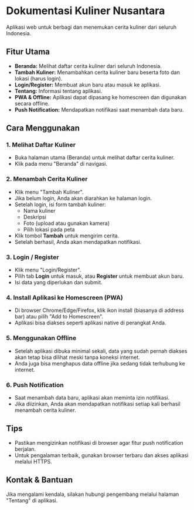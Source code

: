 # Dokumentasi Kuliner Nusantara

Aplikasi web untuk berbagi dan menemukan cerita kuliner dari seluruh Indonesia.

## Fitur Utama
- **Beranda:** Melihat daftar cerita kuliner dari seluruh Indonesia.
- **Tambah Kuliner:** Menambahkan cerita kuliner baru beserta foto dan lokasi (harus login).
- **Login/Register:** Membuat akun baru atau masuk ke aplikasi.
- **Tentang:** Informasi tentang aplikasi.
- **PWA & Offline:** Aplikasi dapat dipasang ke homescreen dan digunakan secara offline.
- **Push Notification:** Mendapatkan notifikasi saat menambah data baru.

## Cara Menggunakan

### 1. Melihat Daftar Kuliner
- Buka halaman utama (Beranda) untuk melihat daftar cerita kuliner.
- Klik pada menu "Beranda" di navigasi.

### 2. Menambah Cerita Kuliner
- Klik menu "Tambah Kuliner".
- Jika belum login, Anda akan diarahkan ke halaman login.
- Setelah login, isi form tambah kuliner:
  - Nama kuliner
  - Deskripsi
  - Foto (upload atau gunakan kamera)
  - Pilih lokasi pada peta
- Klik tombol **Tambah** untuk mengirim cerita.
- Setelah berhasil, Anda akan mendapatkan notifikasi.

### 3. Login / Register
- Klik menu "Login/Register".
- Pilih tab **Login** untuk masuk, atau **Register** untuk membuat akun baru.
- Isi data yang diperlukan dan submit.

### 4. Install Aplikasi ke Homescreen (PWA)
- Di browser Chrome/Edge/Firefox, klik ikon install (biasanya di address bar) atau pilih "Add to Homescreen".
- Aplikasi bisa diakses seperti aplikasi native di perangkat Anda.

### 5. Menggunakan Offline
- Setelah aplikasi dibuka minimal sekali, data yang sudah pernah diakses akan tetap bisa dilihat meski tanpa koneksi internet.
- Anda juga bisa menghapus data offline jika sedang tidak terhubung ke internet.

### 6. Push Notification
- Saat menambah data baru, aplikasi akan meminta izin notifikasi.
- Jika diizinkan, Anda akan mendapatkan notifikasi setiap kali berhasil menambah cerita kuliner.

## Tips
- Pastikan mengizinkan notifikasi di browser agar fitur push notification berjalan.
- Untuk pengalaman terbaik, gunakan browser terbaru dan akses aplikasi melalui HTTPS.

## Kontak & Bantuan
Jika mengalami kendala, silakan hubungi pengembang melalui halaman "Tentang" di aplikasi.
